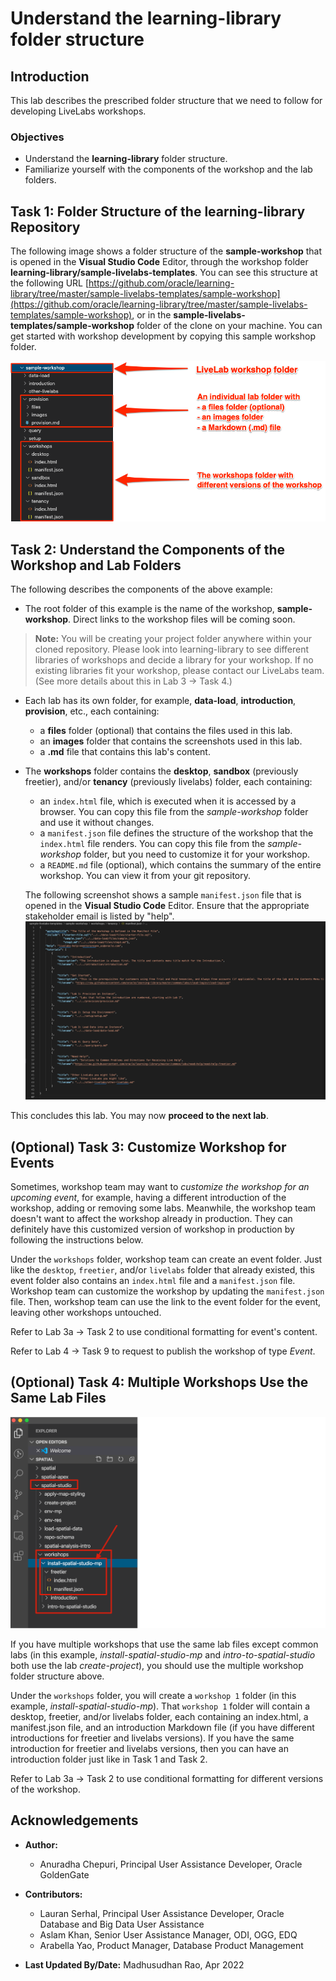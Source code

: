 # Understand the learning-library folder structure

## Introduction

This lab describes the prescribed folder structure that we need to follow for developing LiveLabs workshops.

### Objectives

* Understand the **learning-library** folder structure.
* Familiarize yourself with the components of the workshop and the lab folders.

## Task 1: Folder Structure of the learning-library Repository

The following image shows a folder structure of the **sample-workshop** that is opened in the **Visual Studio Code** Editor, through the workshop folder **learning-library/sample-livelabs-templates**. You can see this structure at the following URL [https://github.com/oracle/learning-library/tree/master/sample-livelabs-templates/sample-workshop](https://github.com/oracle/learning-library/tree/master/sample-livelabs-templates/sample-workshop), or in the **sample-livelabs-templates/sample-workshop** folder of the clone on your machine. You can get started with workshop development by copying this sample workshop folder.

![Example of workshop structure.](./images/sample-workshop-structure.png " ")

## Task 2: Understand the Components of the Workshop and Lab Folders
  The following describes the components of the above example:
  * The root folder of this example is the name of the workshop, **sample-workshop**. Direct links to the workshop files will be coming soon.

>**Note:** You will be creating your project folder anywhere within your cloned repository. Please look into learning-library to see different libraries of workshops and decide a library for your workshop. If no existing libraries fit your workshop, please contact our LiveLabs team. (See more details about this in Lab 3 → Task 4.)

  * Each lab has its own folder, for example, **data-load**, **introduction**, **provision**, etc., each containing:
    * a **files** folder (optional) that contains the files used in this lab.
    * an **images** folder that contains the screenshots used in this lab.
    * a **.md** file that contains this lab's content.
  * The **workshops** folder contains the **desktop**, **sandbox** (previously freetier), and/or **tenancy** (previously livelabs) folder, each containing:
    * an `index.html` file, which is executed when it is accessed by a browser. You can copy this file from the *sample-workshop* folder and use it without changes.
    * a `manifest.json` file defines the structure of the workshop that the `index.html` file renders. You can copy this file from the *sample-workshop* folder, but you need to customize it for your workshop.
    * a `README.md` file (optional), which contains the summary of the entire workshop. You can view it from your git repository.

    The following screenshot shows a sample `manifest.json` file that is opened in the **Visual Studio Code** Editor. Ensure that the appropriate stakeholder email is listed by "help".
    ![Sample manifest json file.](./images/manifest.png " ")

This concludes this lab. You may now **proceed to the next lab**.

## (Optional) Task 3: Customize Workshop for Events

Sometimes, workshop team may want to *customize the workshop for an upcoming event*, for example, having a different introduction of the workshop, adding or removing some labs. Meanwhile, the workshop team doesn't want to affect the workshop already in production. They can definitely have this customized version of workshop in production by following the instructions below.

Under the `workshops` folder, workshop team can create an event folder. Just like the `desktop`, `freetier`, and/or `livelabs` folder that already existed, this event folder also contains an `index.html` file and a `manifest.json` file. Workshop team can customize the workshop by updating the `manifest.json` file. Then, workshop team can use the link to the event folder for the event, leaving other workshops untouched.

Refer to Lab 3a -> Task 2 to use conditional formatting for event's content.

Refer to Lab 4 -> Task 9 to request to publish the workshop of type *Event*.

## (Optional) Task 4: Multiple Workshops Use the Same Lab Files

![Multiple Workshops Use the Same Lab Files](./images/multiple-workshops.png)

If you have multiple workshops that use the same lab files except common labs (in this example, *install-spatial-studio-mp* and *intro-to-spatial-studio* both use the lab *create-project*), you should use the multiple workshop folder structure above.

Under the `workshops` folder, you will create a `workshop 1` folder (in this example, *install-spatial-studio-mp*). That `workshop 1` folder will contain a desktop, freetier, and/or livelabs folder, each containing an index.html, a manifest.json file, and an introduction Markdown file (if you have different introductions for freetier and livelabs versions). If you have the same introduction for freetier and livelabs versions, then you can have an introduction folder just like in Task 1 and Task 2.

Refer to Lab 3a -> Task 2 to use conditional formatting for different versions of the workshop.

## Acknowledgements

* **Author:**
    * Anuradha Chepuri, Principal User Assistance Developer, Oracle GoldenGate
* **Contributors:**
    * Lauran Serhal, Principal User Assistance Developer, Oracle Database and Big Data User Assistance
    * Aslam Khan, Senior User Assistance Manager, ODI, OGG, EDQ 
    * Arabella Yao, Product Manager, Database Product Management

* **Last Updated By/Date:** Madhusudhan Rao, Apr 2022
